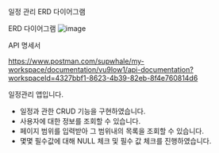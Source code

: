 일정 관리 ERD 다이어그램

ERD 다이어그램
![image](https://github.com/user-attachments/assets/6af14762-329c-43cd-a68a-ccb39f5f7c06)


API 명세서

https://www.postman.com/supwhale/my-workspace/documentation/vu9low1/api-documentation?workspaceId=4327bbf1-8623-4b39-82eb-8f4e760814d6

일정관리 앱입니다.

- 일정과 관한 CRUD 기능을 구현하였습니다.
- 사용자에 대한 정보를 조회할 수 있습니다.
- 페이지 범위를 입력받아 그 범위내의 목록을 조회할 수 있습니다.
- 몇몇 필수값에 대해 NULL 체크 및 필수 값 체크를 진행하였습니다.
